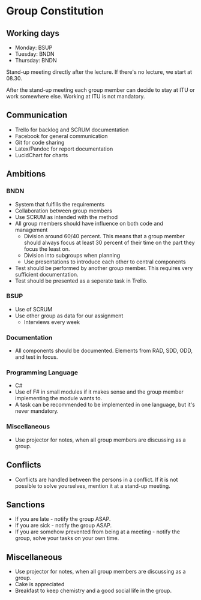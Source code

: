 # Group Constitution

## Working days
* Monday: BSUP 
* Tuesday: BNDN
* Thursday: BNDN

Stand-up meeting directly after the lecture. If there's no lecture, we start at 08.30.

After the stand-up meeting each group member can decide to stay at ITU or work somewhere else. Working at ITU is not mandatory.

## Communication
* Trello for backlog and SCRUM documentation
* Facebook for general communication
* Git for code sharing 
* Latex/Pandoc for report documentation
* LucidChart for charts

## Ambitions

### BNDN
* System that fulfills the requirements
* Collaboration between group members
* Use SCRUM as intended with the method
* All group members should have influence on both code and management
	* Division around 60/40 percent. This means that a group member should always focus at least 30 percent of their time on the part they focus the least on.
	* Division into subgroups when planning  
	* Use presentations to introduce each other to central components
* Test should be performed by another group member. This requires very sufficient documentation.
* Test should be presented as a seperate task in Trello. 

### BSUP
* Use of SCRUM
* Use other group as data for our assignment
	* Interviews every week 	

### Documentation
*  All components should be documented. Elements from RAD, SDD, ODD, and test in focus. 

### Programming Language
* C# 
* Use of F# in small modules if it makes sense and the group member implementing the module wants to. 
* A task can be recommended to be implemented in one language, but it's never mandatory.

### Miscellaneous
* Use projector for notes, when all group members are discussing as a group.


## Conflicts
* Conflicts are handled between the persons in a conflict. If it is not possible to solve yourselves, mention it at a stand-up meeting.

## Sanctions
* If you are late - notify the group ASAP.
* If you are sick - notify the group ASAP.
* If you are somehow prevented from being at a meeting - notify the group, solve your tasks on your own time.


## Miscellaneous
* Use projector for notes, when all group members are discussing as a group.
* Cake is appreciated
* Breakfast to keep chemistry and a good social life in the group.
